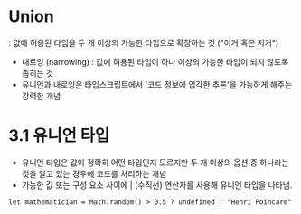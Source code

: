 # Union

: 값에 허용된 타입을 두 개 이상의 가능한 타입으로 확장하는 것 ("이거 혹은 저거")

- 내로잉 (narrowing) : 값에 허용된 타입이 하나 이상의 가능한 타입이 되지 않도록 좁히는 것
- 유니언과 내로잉은 타입스크립트에서 '코드 정보에 입각한 추론'을 가능하게 해주는 강력한 개념

# 3.1 유니언 타입

- 유니언 타입은 값이 정확히 어떤 타입인지 모르지만 두 개 이상의 옵션 중 하나라는 것을 알고 있는 경우에 코드를 처리하는 개념
- 가능한 값 또는 구성 요소 사이에 | (수직선) 연산자를 사용해 유니언 타입을 나타냄.

```
let mathematician = Math.random() > 0.5 ? undefined : "Henri Poincare"
```
